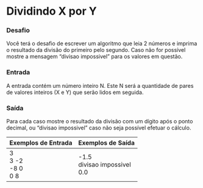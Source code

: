 # Dividindo X por Y
 ### Desafio
Você terá o desafio de escrever um algoritmo que leia 2 números e imprima o resultado da divisão do primeiro pelo segundo. Caso não for possível mostre a mensagem “divisao impossivel” para os valores em questão.
 ### Entrada
A entrada contém um número inteiro N. Este N será a quantidade de pares de valores inteiros (X e Y) que serão lidos em seguida.
 ### Saída
Para cada caso mostre o resultado da divisão com um dígito após o ponto decimal, ou “divisao impossivel” caso não seja possível efetuar o cálculo.

| Exemplos de Entrada  | Exemplos de Saída  | 
|---|---|
| 3 <br> 3 -2 <br> -8 0 <br>0 8 | -1.5 <br> divisao impossivel <br> 0.0 |
